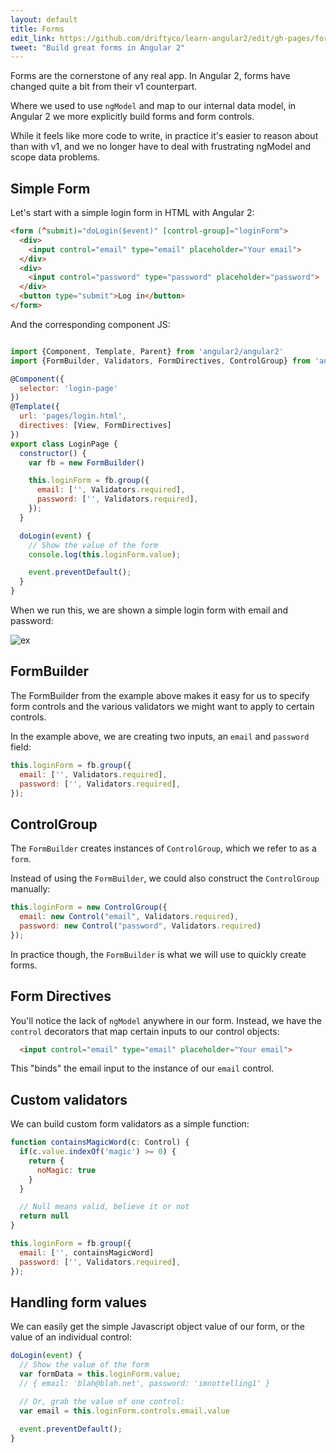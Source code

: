 ```yaml
---
layout: default
title: Forms
edit_link: https://github.com/driftyco/learn-angular2/edit/gh-pages/forms/index.md
tweet: "Build great forms in Angular 2"
---
```


Forms are the cornerstone of any real app. In Angular 2, forms have changed quite a bit from their v1 counterpart.

Where we used to use `ngModel` and map to our internal data model, in Angular 2 we more explicitly build forms and form controls.

While it feels like more code to write, in practice it's easier to reason about than with v1, and we no longer
have to deal with frustrating ngModel and scope data problems.

## Simple Form

Let's start with a simple login form in HTML with Angular 2:

```html
<form (^submit)="doLogin($event)" [control-group]="loginForm">
  <div>
    <input control="email" type="email" placeholder="Your email">
  </div>
  <div>
    <input control="password" type="password" placeholder="password">
  </div>
  <button type="submit">Log in</button>
</form>
```

And the corresponding component JS:

```javascript

import {Component, Template, Parent} from 'angular2/angular2'
import {FormBuilder, Validators, FormDirectives, ControlGroup} from 'angular2/forms';

@Component({
  selector: 'login-page'
})
@Template({
  url: 'pages/login.html',
  directives: [View, FormDirectives]
})
export class LoginPage {
  constructor() {
    var fb = new FormBuilder()

    this.loginForm = fb.group({
      email: ['', Validators.required],
      password: ['', Validators.required],
    });
  }

  doLogin(event) {
    // Show the value of the form
    console.log(this.loginForm.value);

    event.preventDefault();
  }
}

```

When we run this, we are shown a simple login form with email and password:

![ex](ex1.png)

## FormBuilder

The FormBuilder from the example above makes it easy for us to specify form controls and the various
validators we might want to apply to certain controls.

In the example above, we are creating two inputs, an `email` and `password` field:

```javascript
this.loginForm = fb.group({
  email: ['', Validators.required],
  password: ['', Validators.required],
});
```

## ControlGroup

The `FormBuilder` creates instances of `ControlGroup`, which we refer to as a `form`. 

Instead of using the `FormBuilder`, we could also construct the `ControlGroup` manually:

```javascript
this.loginForm = new ControlGroup({
  email: new Control("email", Validators.required),
  password: new Control("password", Validators.required)
});
```

In practice though, the `FormBuilder` is what we will use to quickly create forms.

## Form Directives

You'll notice the lack of `ngModel` anywhere in our form. Instead, we have the `control` decorators that
map certain inputs to our control objects:

```html
  <input control="email" type="email" placeholder="Your email">
```

This "binds" the email input to the instance of our `email` control.

## Custom validators

We can build custom form validators as a simple function:

```javascript
function containsMagicWord(c: Control) {
  if(c.value.indexOf('magic') >= 0) {
    return {
      noMagic: true
    }
  }

  // Null means valid, believe it or not
  return null
}

this.loginForm = fb.group({
  email: ['', containsMagicWord]
  password: ['', Validators.required],
});
```

## Handling form values

We can easily get the simple Javascript object value of our form, or the value of an individual control:

```javascript
doLogin(event) {
  // Show the value of the form
  var formData = this.loginForm.value;
  // { email: 'blah@blah.net', password: 'imnottelling1' }

  // Or, grab the value of one control:
  var email = this.loginForm.controls.email.value

  event.preventDefault();
}
```

